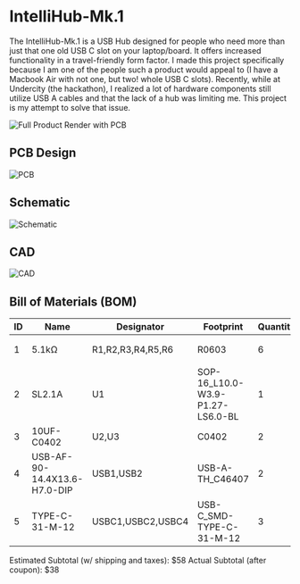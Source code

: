 # IntelliHub-Mk.1

The IntelliHub-Mk.1 is a USB Hub designed for people who need more than just that one old USB C slot on your laptop/board. It offers increased functionality in a travel-friendly form factor. I made this project specifically because I am one of the people such a product would appeal to (I have a Macbook Air with not one, but two! whole USB C slots). Recently, while at Undercity (the hackathon), I realized a lot of hardware components still utilize USB A cables and that the lack of a hub was limiting me. This project is my attempt to solve that issue.

![Full Product Render with PCB](https://github.com/pdumpa08/IntelliHub-Mk.1/blob/main/assets/Full_PCB?raw=true)

## PCB Design

![PCB](https://github.com/pdumpa08/IntelliHub-Mk.1/blob/main/assets/PCB?raw=true)

## Schematic

![Schematic](https://github.com/pdumpa08/IntelliHub-Mk.1/blob/main/assets/Schematic?raw=true)

## CAD

![CAD](https://github.com/pdumpa08/IntelliHub-Mk.1/blob/main/assets/Full?raw=true)

## Bill of Materials (BOM)

|ID |Name                        |Designator       |Footprint                       |Quantity|Manufacturer Part |Manufacturer   |Supplier|Supplier Part|Price |
|---|----------------------------|-----------------|--------------------------------|--------|------------------|---------------|--------|-------------|------|
|1  |5.1kΩ                       |R1,R2,R3,R4,R5,R6|R0603                           |6       |RMC06035.1K1%N    |Tyohm(幸亚电阻)    |LCSC    |C269716      |0.003 |
|2  |SL2.1A                      |U1               |SOP-16_L10.0-W3.9-P1.27-LS6.0-BL|1       |SL2.1A            |CoreChips(和芯润德)|LCSC    |C192893      |0.261 |
|3  |10UF-C0402                  |U2,U3            |C0402                           |2       |10uF-c0402        |null           |LCSC    |C9900008999  |0.0006|
|4  |USB-AF-90-14.4X13.6-H7.0-DIP|USB1,USB2        |USB-A-TH_C46407                 |2       |903-131A1011D10100|精拓金            |LCSC    |C46407       |0.043 |
|5  |TYPE-C-31-M-12              |USBC1,USBC2,USBC4|USB-C_SMD-TYPE-C-31-M-12        |3       |TYPE-C-31-M-12    |韩国韩荣           |LCSC    |C165948      |0.174 |

Estimated Subtotal (w/ shipping and taxes): $58
Actual Subtotal (after coupon): $38
